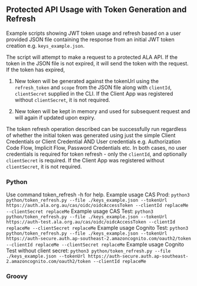 ## Protected API Usage with Token Generation and Refresh
Example scripts showing JWT token usage and refresh based on a user provided JSON file containing the response from an initial JWT token creation e.g. `keys_example.json`.

The script will attempt to make a request to a protected ALA API. If the token in the JSON file is not expired, it will send the token with the request. If the token has expired,

1. New token will be generated against the tokenUrl using the `refresh_token` and `scope` from the JSON file along with  `clientId`, `clientSecret` supplied in the CLI. If the Client App was registered without `clientSecret`, it is not required. 

2. New token will be kept in memory and used for subsequent request and will again if updated upon expiry.

The token refresh operation described can be successfully run regardless of whether the initial token was generated using just the simple Client Credentials or Client Credential AND User credentials e.g. Authorization Code Flow, Implicit Flow, Password Credentials etc. In both cases, no user credentials is required for token refresh  - only the `clientId`, and optionally `clientSecret` is required. If the Client App was registered without `clientSecret`, it is not required. 

### Python
Use command token_refresh -h for help. 
Example usage CAS Prod: `python3 python/token_refresh.py --file ./keys_example.json --tokenUrl https://auth.ala.org.au/cas/oidc/oidcAccessToken --clientId replaceMe --clientSecret replaceMe`
Example usage CAS Test: `python3 python/token_refresh.py --file ./keys_example.json --tokenUrl https://auth-test.ala.org.au/cas/oidc/oidcAccessToken --clientId replaceMe --clientSecret replaceMe`
Example usage Cognito Test: `python3 python/token_refresh.py --file ./keys_example.json --tokenUrl https://auth-secure.auth.ap-southeast-2.amazoncognito.com/oauth2/token --clientId replaceMe --clientSecret replaceMe`
Example usage Cognito Test without client secret: `python3 python/token_refresh.py --file ./keys_example.json --tokenUrl https://auth-secure.auth.ap-southeast-2.amazoncognito.com/oauth2/token --clientId replaceMe`

### Groovy